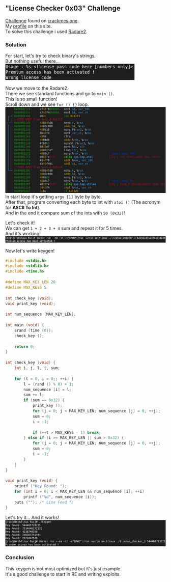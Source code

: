 ## "License Checker 0x03" Challenge
[Challenge](https://crackmes.one/crackme/62072dd633c5d46c8bcbfd9b) found on [crackmes.one](https://crackmes.one).  
My [profile](https://crackmes.one/user/_Magenta_) on this site.  
To solve this challenge i used [Radare2](https://github.com/radareorg/radare2).

### Solution
For start, let's try to check binary's strings.  
But nothing useful there...  
![](screenshots/strings.png)  
  
Now we move to the Radare2.  
There we see standard functions and go to `main ()`.  
This is so small function!  
Scroll down and we see `for () {}` loop.  
![](screenshots/keycheck.png)  
In start loop it's getting `argv [1]` byte by byte.  
After that, program converting each byte to int with `atoi ()` (The acronym for **ASCII To Int**).  
And in the end it compare sum of the ints with `50 (0x32)`!  
  
Let's check it!  
We can get `1 + 2 + 3 + 4` sum and repeat it for 5 times.  
And it's working!  
![](screenshots/bypasscheck.png)  
  
Now let's write keygen!
```c
#include <stdio.h>
#include <stdlib.h>
#include <time.h>

#define MAX_KEY_LEN 20
#define MAX_KEYS 5

int check_key (void);
void print_key (void);

int num_sequence [MAX_KEY_LEN];

int main (void) {
    srand (time (0));
    check_key ();

    return 0;
}

int check_key (void) {
    int i, j, l, t, sum;

    for (t = 0, i = 0;; ++i) {
        l = (rand () % 8) + 1;
        num_sequence [i] = l;
        sum += l;
        if (sum == 0x32) {
            print_key ();
            for (j = 0; j < MAX_KEY_LEN; num_sequence [j] = 0, ++j);
            sum = 0;
            i = -1;

            if (++t > MAX_KEYS - 1) break;
        } else if (i >= MAX_KEY_LEN || sum > 0x32) {
            for (j = 0; j < MAX_KEY_LEN; num_sequence [j] = 0, ++j);
            sum = 0;
            i = -1;
        }
    }
}

void print_key (void) {
    printf ("Key Found: ");
    for (int i = 0; i < MAX_KEY_LEN && num_sequence [i]; ++i)
        printf ("%d", num_sequence [i]);
    puts (""); /* Line Feed */
}
```  
  
Let's try it... And it works!  
![](screenshots/keygen.png)

### Conclusion
This keygen is not most optimized but it's just example.  
It's a good challenge to start in RE and writing exploits.

